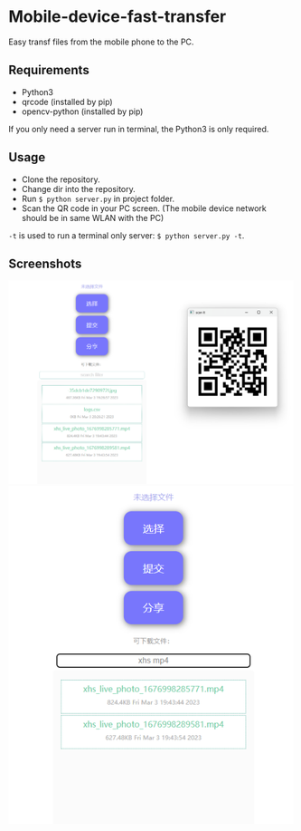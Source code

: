 # Mobile-device-fast-transfer
Easy transf files from the mobile phone to the PC.

## Requirements
* Python3
* qrcode (installed by pip)
* opencv-python (installed by pip)

If you only need a server run in terminal, the Python3 is only required. 

## Usage
* Clone the repository.
* Change dir into the repository.
* Run `$ python server.py` in project folder.
* Scan the QR code in your PC screen. (The mobile device network should be in same WLAN with the PC)

`-t` is used to run a terminal only server: `$ python server.py -t`.

## Screenshots
![p0](screenshots/p0.png)
![p1](screenshots/p1.png)
